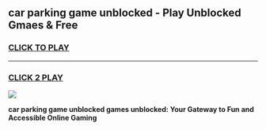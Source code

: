 
## car parking game unblocked - Play Unblocked Gmaes & Free
<h3>
<a href="https://premium.freeplayer.one?title=car_parking_game_unblocked&ref=20F">CLICK TO PLAY</a></h3>
<hr>

<h3>
<a href="https://premium.freeplayer.one?title=car_parking_game_unblocked&ref=20F">CLICK 2 PLAY</a>
  
</h3>

<a href="https://premium.freeplayer.one?title=car_parking_game_unblocked&ref=20F/"><img src="https://clearcache.store/games.png"></a>


**car parking game unblocked games unblocked: Your Gateway to Fun and Accessible Online Gaming**
